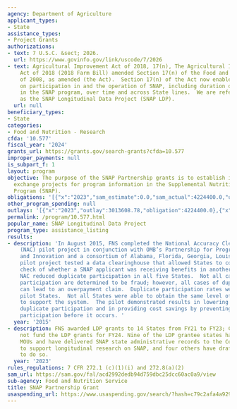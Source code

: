 ```yaml
---
agency: Department of Agriculture
applicant_types:
- State
assistance_types:
- Project Grants
authorizations:
- text: 7 U.S.C. &sect; 2026.
  url: https://www.govinfo.gov/link/uscode/7/2026
- text: Agricultural Improvement Act of 2018, 17(n), The Agricultural Improvement
    Act of 2018 (2018 Farm Bill) amended Section 17(n) of the Food and Nutrition Act
    of 2008, as amended (the Act).  Section 17(n) of the Act now enables research
    on participation in and the operation of SNAP, including duration of participation
    in the SNAP program, over time and across State lines.  We are referring to this
    as the SNAP Longitudinal Data Project (SNAP LDP).
  url: null
beneficiary_types:
- State
categories:
- Food and Nutrition - Research
cfda: '10.577'
fiscal_year: '2024'
grants_url: https://grants.gov/search-grants?cfda=10.577
improper_payments: null
is_subpart_f: 1
layout: program
objective: The purpose of the SNAP Partnership grants is to establish interstate data
  exchange projects for program information in the Supplemental Nutrition Assistance
  Program (SNAP).
obligations: '[{"x":"2023","sam_estimate":0.0,"sam_actual":4224400.0,"usa_spending_actual":4224400.0},{"x":"2024","sam_estimate":0.0,"sam_actual":0.0,"usa_spending_actual":0.0},{"x":"2025","sam_estimate":0.0,"sam_actual":5000000.0,"usa_spending_actual":0.0}]'
other_program_spending: null
outlays: '[{"x":"2023","outlay":3013608.78,"obligation":4224400.0},{"x":"2024","outlay":0.0,"obligation":0.0},{"x":"2025","outlay":0.0,"obligation":0.0}]'
permalink: /program/10.577.html
popular_name: SNAP Longitudinal Data Project
program_type: assistance_listing
results:
- description: 'In August 2015, FNS completed the National Accuracy Clearinghouse
    (NAC) pilot project in conjunction with OMB’s Partnership for Program Integrity
    and Innovation and a consortium of Alabama, Florida, Georgia, Louisiana and Mississippi.  The
    pilot project tested a data clearinghouse that allowed States to conduct a real-time
    check of whether a SNAP applicant was receiving benefits in another pilot State.  The
    NAC reduced duplicate participation in all five States.  Not all cases of duplicate
    participation are determined to be fraud; however, all cases of duplicate participation
    can lead to an overpayment claim.  Duplicate participation rates were low between
    pilot States.  Not all States were able to obtain the same level of automation
    to support the system.  The pilot demonstrated results in lowering instances of
    duplicate participation and in providing cost savings by preventing duplicate
    participation before it occurs. '
  year: '2015'
- description: FNS awarded LDP grants to 14 States from FY21 to FY23; Congress did
    not fund the LDP grants for FY24. Nine of the LDP grantee states have completed
    MOUs and have delivered SNAP state administrative records to the Census Bureau
    to support longitudinal research on SNAP, and four others have draft agreements
    to do so.
  year: '2023'
rules_regulations: 7 CFR 272.1 (c)(1)(i) and 272.8(a)(2)
sam_url: https://sam.gov/fal/acd2992dedb94d759dbc25dcc60ac0a9/view
sub-agency: Food and Nutrition Service
title: SNAP Partnership Grant
usaspending_url: https://www.usaspending.gov/search/?hash=c79c2afa4a92932062c54277ffa83eeb
---
```

